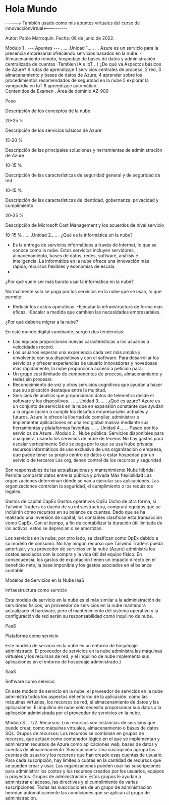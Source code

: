 # Hola Mundo
-----> También usado como mis apuntes virtuales del curso de innovacciónvirtual<---------

Autor: Pablo Marroquín.
Fecha: 08 de junio de 2022.

Módulo 1
.
--- Apuntes ---
.
.....Unidad 1.....
.
.
Azure es un servicio para la presencia empresarial ofreciendo servicios basados en la nube:
-Almacenamiento remoto, hospedaje de bases de datos y administración centralizada de cuentas
-Tambien IA e IoT
.
{ ¿De qué va Aspectos básicos de Azure?
6 rutas de aprendizaje 
1       servicios centrales de proceso,
 2      red,
  3     almacenamiento y bases de datos de Azure,
   4    aprender sobre los procedimientos recomendados de seguridad en la nube
    5   explorar la vanguardia en IoT
      6 aprendizaje automático
.      
Contenidos de Examen 
.
Área de dominio AZ-900

Peso

Descripción de los conceptos de la nube

20-25 %

Descripción de los servicios básicos de Azure

15-20 %

Descripción de las principales soluciones y herramientas de administración de Azure

10-15 %

Descripción de las características de seguridad general y de seguridad de red

10-15 %

Descripción de las características de identidad, gobernanza, privacidad y cumplimiento

20-25 %

Descripción de Microsoft Cost Management y los acuerdos de nivel servicio

10-15 %
.
.....Unidad 2.....
.
¿Qué es la informática en la nube?

-  Es la entrega de servicios informáticos a través de Internet, lo que se conoce como la nube. Estos servicios incluyen servidores, almacenamiento, bases de datos, redes, software, análisis e inteligencia. La informática en la nube ofrece una innovación más rápida, recursos flexibles y economías de escala.
-  
¿Por qué suele ser más barato usar la informática en la nube?

Normalmente solo se paga por los servicios en la nube que se usan, lo que permite:
- Reducir los costos operativos.
-Ejecutar la infraestructura de forma más eficaz.
-Escalar a medida que cambien las necesidades empresariales.

¿Por qué debería migrar a la nube?

En este mundo digital cambiante, surgen dos tendencias:
- Los equipos proporcionan nuevas características a los usuarios a velocidades récord.
- Los usuarios esperan una experiencia cada vez más amplia y envolvente con sus dispositivos y con el software.
Para desarrollar los servicios y ofrecer experiencias de usuario innovadoras y novedosas más rápidamente, la nube proporciona acceso a petición para:
- Un grupo casi ilimitado de componentes de proceso, almacenamiento y redes sin procesar.
- Reconocimiento de voz y otros servicios cognitivos que ayudan a hacer que su aplicación destaque entre la multitud.
- Servicios de análisis que proporcionan datos de telemetría desde el software y los dispositivos.
.
.....Unidad 3.....
.
¿Qué es azure?
Azure es un conjunto de servicios en la nube en expansión constante que ayudan a la organización a cumplir los desafíos empresariales actuales y futuros. Azure le ofrece la libertad de compilar, administrar e implementar aplicaciones en una red global masiva mediante sus herramientas y plataformas favoritas.
.
.....Unidad 4.....
.
Paseo por los servicios de Azure
.
Modulo 2
.
Nube pública: Servicios disponibles para cualquiera, usando los servicios de nube de teceros
No hay gastos para escalar verticalmente
Solo se paga por lo que se usa
Nube privada: recursos informáticos de uso exclusivo de una organización o empresa, que puede tener su propio centro de datos o estar hospedad por un servicio de terceros
Las org, tienen control de los recursos y seguridad


Son responsables de las actualizaciones y mantenimiento
Nube hibrida: Permite compartir datos entre la pública y privada
Máx flexibilidad
Las organizaciones determinan dónde se van a ejecutar sus aplicaciones.
Las organizaciones controlan la seguridad, el cumplimiento o los requisitos legales.

Gastos de capital CapEx
Gastos operativos OpEx
Dicho de otra forma, si Tailwind Traders es dueño de su infraestructura, comprará equipos que se incluirán como recursos en su balance de cuentas. Dado que se ha realizado una inversión de capital, los contables clasifican esta transacción como CapEx. Con el tiempo, a fin de contabilizar la duración útil limitada de los activos, estos se deprecian o se amortizan.

Los servicios en la nube, por otro lado, se clasifican como OpEx debido a su modelo de consumo. No hay ningún recurso que Tailwind Traders pueda amortizar, y su proveedor de servicios en la nube (Azure) administra los costos asociados con la compra y la vida útil del equipo físico. En consecuencia, los gastos de explotación tienen un impacto directo en el beneficio neto, la base imponible y los gastos asociados en el balance contable.

Modelos de Servicios en la Nube
IaaS

Infraestructura como servicio

Este modelo de servicio en la nube es el más similar a la administración de servidores físicos; un proveedor de servicios en la nube mantendrá actualizado el hardware, pero el mantenimiento del sistema operativo y la configuración de red serán su responsabilidad como inquilino de nube.

PaaS

Plataforma como servicio

Este modelo de servicio en la nube es un entorno de hospedaje administrado. El proveedor de servicios en la nube administra las máquinas virtuales y los recursos de red, y el inquilino de nube implementa sus aplicaciones en el entorno de hospedaje administrado.}

SaaS

Software como servicio

En este modelo de servicio en la nube, el proveedor de servicios en la nube administra todos los aspectos del entorno de la aplicación, como las máquinas virtuales, los recursos de red, el almacenamiento de datos y las aplicaciones. El inquilino de nube solo necesita proporcionar sus datos a la aplicación administrada por el proveedor de servicios en la nube.


Módulo 3
.
.
U2.
 Recursos: Los recursos son instancias de servicios que puede crear, como máquinas virtuales, almacenamiento o bases de datos SQL.
 Grupos de recursos: Los recursos se combinan en grupos de recursos, que actúan como contenedor lógico en el que se implementan y administran recursos de Azure como aplicaciones web, bases de datos y cuentas de almacenamiento.
 Suscripciones: Una suscripción agrupa las cuentas de usuario y los recursos que han creado esas cuentas de usuario. Para cada suscripción, hay límites o cuotas en la cantidad de recursos que se pueden crear y usar. Las organizaciones pueden usar las suscripciones para administrar los costos y los recursos creados por los usuarios, equipos o proyectos.
 Grupos de administración: Estos grupos le ayudan a administrar el acceso, las directivas y el cumplimiento de varias suscripciones. Todas las suscripciones de un grupo de administración heredan automáticamente las condiciones que se aplican al grupo de administración.

